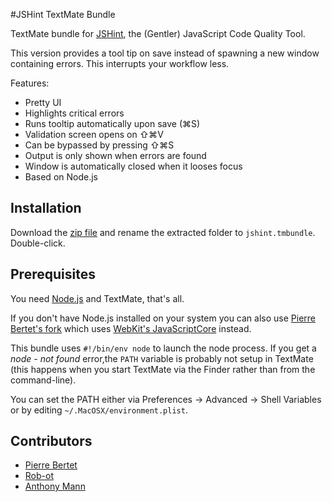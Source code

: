 #JSHint TextMate Bundle

TextMate bundle for [JSHint](http://jshint.com/), the (Gentler) JavaScript Code Quality Tool.

This version provides a tool tip on save instead of spawning a new window containing errors. This interrupts your workflow less.

Features:

* Pretty UI
* Highlights critical errors
* Runs tooltip automatically upon save (⌘S)
* Validation screen opens on ⇧⌘V
* Can be bypassed by pressing ⇧⌘S
* Output is only shown when errors are found
* Window is automatically closed when it looses focus
* Based on Node.js

## Installation

Download the [zip file](https://github.com/MrNibbles/jshint.tmbundle/zipball/master) and rename the
extracted folder to `jshint.tmbundle`. Double-click.

## Prerequisites

You need [Node.js](http://nodejs.org/) and TextMate, that's all.

If you don't have Node.js installed on your system you can also use [Pierre Bertet's fork](https://github.com/bpierre/jshint.tmbundle) which uses [WebKit's JavaScriptCore](http://trac.webkit.org/wiki/JSC) instead.

This bundle uses `#!/bin/env node` to launch the node process. If you get a *node - not found* error,the `PATH` variable is probably not setup in TextMate (this happens when you start TextMate via the Finder rather than from the command-line).

You can set the PATH either via Preferences → Advanced → Shell Variables or by editing `~/.MacOSX/environment.plist`.

## Contributors

* [Pierre Bertet](https://github.com/bpierre/)
* [Rob-ot](https://github.com/Rob-ot/)
* [Anthony Mann](https://github.com/MrNibbles/)
